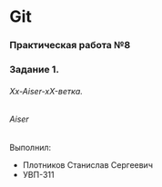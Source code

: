 # Git
### Практическая работа №8
### Задание 1.
###### Xx-Aiser-xX-ветка. 
###### Aiser

Выполнил: 
* Плотников Станислав Сергеевич
* УВП-311